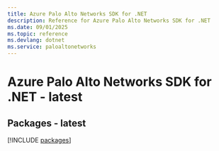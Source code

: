 ```yaml
---
title: Azure Palo Alto Networks SDK for .NET
description: Reference for Azure Palo Alto Networks SDK for .NET
ms.date: 09/01/2025
ms.topic: reference
ms.devlang: dotnet
ms.service: paloaltonetworks
---
```

# Azure Palo Alto Networks SDK for .NET - latest
## Packages - latest
[!INCLUDE [packages](palo-alto-networks-index.md)]
